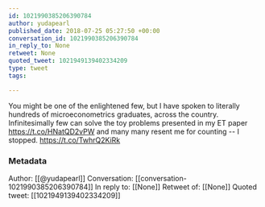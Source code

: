 ```yaml
---
id: 1021990385206390784
author: yudapearl
published_date: 2018-07-25 05:27:50 +00:00
conversation_id: 1021990385206390784
in_reply_to: None
retweet: None
quoted_tweet: 1021949139402334209
type: tweet
tags:

---
```


You might be one of the enlightened few, but I have spoken to literally hundreds of  microeconometrics graduates, across the country. Infinitesimally few can solve the toy problems presented in my ET paper https://t.co/HNatQD2vPW and many many resent me for counting -- I stopped. https://t.co/TwhrQ2KiRk

### Metadata

Author: [[@yudapearl]]
Conversation: [[conversation-1021990385206390784]]
In reply to: [[None]]
Retweet of: [[None]]
Quoted tweet: [[1021949139402334209]]
